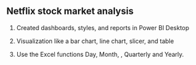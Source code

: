 ## Netflix stock market analysis
1. Created dashboards, styles, and reports in Power BI Desktop

2. Visualization like a bar chart, line chart, slicer, and table
  
3. Use the Excel functions Day, Month, , Quarterly and Yearly.
